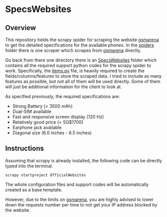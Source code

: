 # SpecsWebsites

## Overview
This repository helds the scrapy spider for scraping the website <a href='https://www.gsmarena.com/'>gsmarena</a> to get the detailed specifications for the available phones. In the <a href=https://github.com/NathanAW24/NewPhone2022/tree/main/SpecsWebsites/SpecsWebsites/spiders>spiders</a> folder there is one scraper which scrapes from <a href='https://www.gsmarena.com/'>gsmarena</a> directly.

Go back from there one directory there is an <a href='https://github.com/NathanAW24/NewPhone2022/tree/main/SpecsWebsites/SpecsWebsites'>SpecsWebsites</a> folder which contains all the required support python codes for the scrapy spider to work. Specifically, the <a href='https://github.com/NathanAW24/NewPhone2022/blob/main/SpecsWebsites/SpecsWebsites/items.py'>items.py</a> file, is heavily required to create the fields/columns/features to store the scraped data. I tried to include as many features as possible, but not all of them will be used directly. Some of them will just be additional information for the client to look at.

As specified previously, the required specifications are:
- Strong Battery (> 3500 mAh)
- Dual-SIM available
- Fast and responsive screen display (120 Hz)
- Relatively good price (< SG$1700)
- Earphone jack available
- Diagonal size (6.0 inches - 6.5 inches)

## Instructions
Assuming that scrapy is already installed, the following code can be directly typed into the terminal.
```
scrapy startproject OfficialWebsites
```
The whole configuration files and support codes will be automatically created as a base template.

However, due to the limits on <a href='https://www.gsmarena.com/'>gsmarena</a>, you are highly advised to lower down the requests number per time to not get your IP address blocked by the website.
